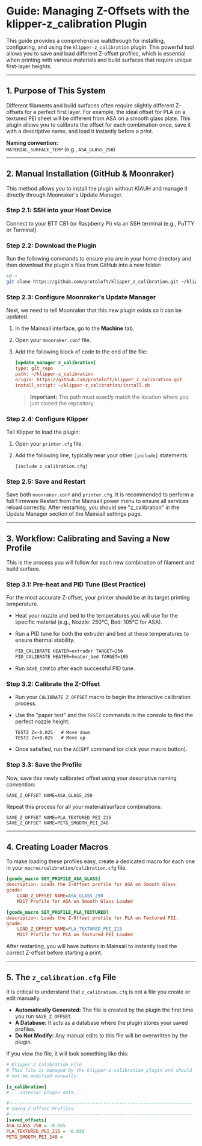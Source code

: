 # Guide: Managing Z-Offsets with the klipper-z_calibration Plugin

This guide provides a comprehensive walkthrough for installing, configuring, and using the `klipper-z_calibration` plugin. This powerful tool allows you to save and load different Z-offset profiles, which is essential when printing with various materials and build surfaces that require unique first-layer heights.

---

## 1. Purpose of This System

Different filaments and build surfaces often require slightly different Z-offsets for a perfect first layer. For example, the ideal offset for PLA on a textured PEI sheet will be different from ASA on a smooth glass plate. This plugin allows you to calibrate the offset for each combination once, save it with a descriptive name, and load it instantly before a print.

**Naming convention:**  
`MATERIAL_SURFACE_TEMP` (e.g., `ASA_GLASS_250`)

---

## 2. Manual Installation (GitHub & Moonraker)

This method allows you to install the plugin without KIAUH and manage it directly through Moonraker's Update Manager.

### Step 2.1: SSH into your Host Device

Connect to your BTT CB1 (or Raspberry Pi) via an SSH terminal (e.g., PuTTY or Terminal).

### Step 2.2: Download the Plugin

Run the following commands to ensure you are in your home directory and then download the plugin's files from GitHub into a new folder:

```sh
cd ~
git clone https://github.com/protoloft/klipper_z_calibration.git ~/klipper-z_calibration
```

### Step 2.3: Configure Moonraker's Update Manager

Next, we need to tell Moonraker that this new plugin exists so it can be updated.

1. In the Mainsail interface, go to the **Machine** tab.
2. Open your `moonraker.conf` file.
3. Add the following block of code to the end of the file:

    ```ini
    [update_manager z_calibration]
    type: git_repo
    path: ~/klipper-z_calibration
    origin: https://github.com/protoloft/klipper_z_calibration.git
    install_script: ~/klipper-z_calibration/install.sh
    ```

    > **Important:** The path must exactly match the location where you just cloned the repository.

### Step 2.4: Configure Klipper

Tell Klipper to load the plugin:

1. Open your `printer.cfg` file.
2. Add the following line, typically near your other `[include]` statements:

    ```
    [include z_calibration.cfg]
    ```

### Step 2.5: Save and Restart

Save both `moonraker.conf` and `printer.cfg`. It is recommended to perform a full Firmware Restart from the Mainsail power menu to ensure all services reload correctly. After restarting, you should see "z_calibration" in the Update Manager section of the Mainsail settings page.

---

## 3. Workflow: Calibrating and Saving a New Profile

This is the process you will follow for each new combination of filament and build surface.

### Step 3.1: Pre-heat and PID Tune (Best Practice)

For the most accurate Z-offset, your printer should be at its target printing temperature.

- Heat your nozzle and bed to the temperatures you will use for the specific material (e.g., Nozzle: 250°C, Bed: 105°C for ASA).
- Run a PID tune for both the extruder and bed at these temperatures to ensure thermal stability.

    ```sh
    PID_CALIBRATE HEATER=extruder TARGET=250
    PID_CALIBRATE HEATER=heater_bed TARGET=105
    ```

- Run `SAVE_CONFIG` after each successful PID tune.

### Step 3.2: Calibrate the Z-Offset

- Run your `CALIBRATE_Z_OFFSET` macro to begin the interactive calibration process.
- Use the "paper test" and the `TESTZ` commands in the console to find the perfect nozzle height:

    ```
    TESTZ Z=-0.025   # Move down
    TESTZ Z=+0.025   # Move up
    ```

- Once satisfied, run the `ACCEPT` command (or click your macro button).

### Step 3.3: Save the Profile

Now, save this newly calibrated offset using your descriptive naming convention:

```
SAVE_Z_OFFSET NAME=ASA_GLASS_250
```

Repeat this process for all your material/surface combinations:

```
SAVE_Z_OFFSET NAME=PLA_TEXTURED_PEI_215
SAVE_Z_OFFSET NAME=PETG_SMOOTH_PEI_240
```

---

## 4. Creating Loader Macros

To make loading these profiles easy, create a dedicated macro for each one in your `macros/calibration/calibration.cfg` file.

```ini
[gcode_macro SET_PROFILE_ASA_GLASS]
description: Loads the Z-Offset profile for ASA on Smooth Glass.
gcode:
    LOAD_Z_OFFSET NAME=ASA_GLASS_250
    M117 Profile for ASA on Smooth Glass Loaded

[gcode_macro SET_PROFILE_PLA_TEXTURED]
description: Loads the Z-Offset profile for PLA on Textured PEI.
gcode:
    LOAD_Z_OFFSET NAME=PLA_TEXTURED_PEI_215
    M117 Profile for PLA on Textured PEI Loaded
```

After restarting, you will have buttons in Mainsail to instantly load the correct Z-offset before starting a print.

---

## 5. The `z_calibration.cfg` File

It is critical to understand that `z_calibration.cfg` is not a file you create or edit manually.

- **Automatically Generated:** The file is created by the plugin the first time you run `SAVE_Z_OFFSET`.
- **A Database:** It acts as a database where the plugin stores your saved profiles.
- **Do Not Modify:** Any manual edits to this file will be overwritten by the plugin.

If you view the file, it will look something like this:

```ini
# Klipper Z Calibration File
# This file is managed by the klipper-z-calibration plugin and should
# not be modified manually.

[z_calibration]
# ...internal plugin data...

#--------------------------------------------------------------------
# Saved Z-Offset Profiles
#--------------------------------------------------------------------
[saved_offsets]
ASA_GLASS_250 = -0.085
PLA_TEXTURED_PEI_215 = -0.030
PETG_SMOOTH_PEI_240 =
